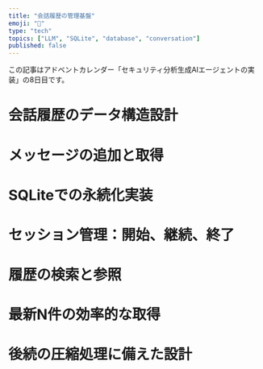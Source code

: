 ```yaml
---
title: "会話履歴の管理基盤"
emoji: "💬"
type: "tech"
topics: ["LLM", "SQLite", "database", "conversation"]
published: false
---
```


この記事はアドベントカレンダー「セキュリティ分析生成AIエージェントの実装」の8日目です。

# 会話履歴のデータ構造設計

# メッセージの追加と取得

# SQLiteでの永続化実装

# セッション管理：開始、継続、終了

# 履歴の検索と参照

# 最新N件の効率的な取得

# 後続の圧縮処理に備えた設計
